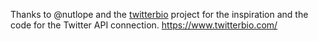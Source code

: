Thanks to @nutlope and the [twitterbio](https://github.com/Nutlope/twitterbio) project for the inspiration and the code for the Twitter API connection.
https://www.twitterbio.com/
